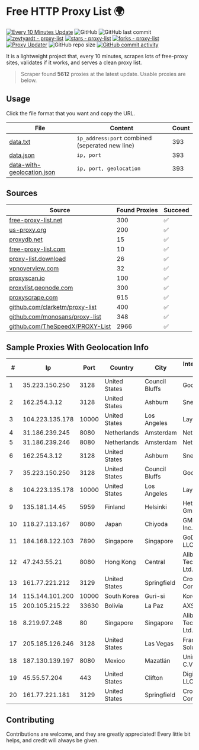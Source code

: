 
# Free HTTP Proxy List 🌍

[![Every 10 Minutes Update](https://github.com/mertguvencli/http-proxy-list/actions/workflows/main.yml/badge.svg?branch=main)](https://github.com/mertguvencli/http-proxy-list/actions/workflows/main.yml)
![GitHub](https://img.shields.io/github/license/mertguvencli/http-proxy-list)
![GitHub last commit](https://img.shields.io/github/last-commit/mertguvencli/http-proxy-list)
[![zevtyardt - proxy-list](https://img.shields.io/static/v1?label=zevtyardt&message=proxy-list&color=blue&logo=github)](https://github.com/zevtyardt/proxy-list "Go to GitHub repo")
[![stars - proxy-list](https://img.shields.io/github/stars/zevtyardt/proxy-list?style=social)](https://github.com/zevtyardt/proxy-list)
[![forks - proxy-list](https://img.shields.io/github/forks/zevtyardt/proxy-list?style=social)](https://github.com/zevtyardt/proxy-list)
[![Proxy Updater](https://github.com/zevtyardt/proxy-list/workflows/Proxy%20Updater/badge.svg)](https://github.com/zevtyardt/proxy-list/actions?query=workflow:"Proxy+Updater")
![GitHub repo size](https://img.shields.io/github/repo-size/zevtyardt/proxy-list)
[![GitHub commit activity](https://img.shields.io/github/commit-activity/m/zevtyardt/proxy-list?logo=commits)](https://github.com/zevtyardt/proxy-list/commits/main)

It is a lightweight project that, every 10 minutes, scrapes lots of free-proxy sites, validates if it works, and serves a clean proxy list.

> Scraper found **5612** proxies at the latest update. Usable proxies are below.

## Usage

Click the file format that you want and copy the URL.

|File|Content|Count|
|----|-------|-----|
|[data.txt](https://raw.githubusercontent.com/mertguvencli/http-proxy-list/main/proxy-list/data.txt)|`ip_address:port` combined (seperated new line)|393|
|[data.json](https://raw.githubusercontent.com/mertguvencli/http-proxy-list/main/proxy-list/data.json)|`ip, port`|393|
|[data-with-geolocation.json](https://raw.githubusercontent.com/mertguvencli/http-proxy-list/main/proxy-list/data-with-geolocation.json)|`ip, port, geolocation`|393|

## Sources

|Source|Found Proxies|Succeed|
|------|-------------|-------|
|[free-proxy-list.net](https://free-proxy-list.net)|300|✅|
|[us-proxy.org](https://www.us-proxy.org)|200|✅|
|[proxydb.net](http://proxydb.net)|15|✅|
|[free-proxy-list.com](https://free-proxy-list.com/?page=&port=&type%5B%5D=http&type%5B%5D=https&up_time=0&search=Search)|10|✅|
|[proxy-list.download](https://www.proxy-list.download/HTTP)|26|✅|
|[vpnoverview.com](https://vpnoverview.com/privacy/anonymous-browsing/free-proxy-servers)|32|✅|
|[proxyscan.io](https://www.proxyscan.io)|100|✅|
|[proxylist.geonode.com](https://proxylist.geonode.com/api/proxy-list?limit=300&page=1&sort_by=lastChecked&sort_type=desc&protocols=http,https)|300|✅|
|[proxyscrape.com](https://api.proxyscrape.com/v2/?request=displayproxies&protocol=http&timeout=10000&country=all&ssl=all&anonymity=all)|915|✅|
|[github.com/clarketm/proxy-list](https://raw.githubusercontent.com/clarketm/proxy-list/master/proxy-list-raw.txt)|400|✅|
|[github.com/monosans/proxy-list](https://raw.githubusercontent.com/monosans/proxy-list/main/proxies/http.txt)|348|✅|
|[github.com/TheSpeedX/PROXY-List](https://raw.githubusercontent.com/TheSpeedX/PROXY-List/master/http.txt)|2966|✅|


## Sample Proxies With Geolocation Info

|#|Ip|Port|Country|City|Internet Service Provider|
|-|--|----|-------|----|-------------------------|
|1|35.223.150.250|3128|United States|Council Bluffs|Google LLC|
|2|162.254.3.12|3128|United States|Ashburn|Sneaker Server|
|3|104.223.135.178|10000|United States|Los Angeles|LayerHost|
|4|31.186.239.245|8080|Netherlands|Amsterdam|NetSkope Inc|
|5|31.186.239.246|8080|Netherlands|Amsterdam|NetSkope Inc|
|6|162.254.3.12|3128|United States|Ashburn|Sneaker Server|
|7|35.223.150.250|3128|United States|Council Bluffs|Google LLC|
|8|104.223.135.178|10000|United States|Los Angeles|LayerHost|
|9|135.181.14.45|5959|Finland|Helsinki|Hetzner Online GmbH|
|10|118.27.113.167|8080|Japan|Chiyoda|GMO Internet, Inc.|
|11|184.168.122.103|7890|Singapore|Singapore|GoDaddy.com, LLC|
|12|47.243.55.21|8080|Hong Kong|Central|Alibaba (US) Technology Co., Ltd.|
|13|161.77.221.212|3129|United States|Springfield|Crocker Communications|
|14|115.144.101.200|10000|South Korea|Guri-si|Korea Telecom|
|15|200.105.215.22|33630|Bolivia|La Paz|AXS Bolivia S. A.|
|16|8.219.97.248|80|Singapore|Singapore|Alibaba (US) Technology Co., Ltd.|
|17|205.185.126.246|3128|United States|Las Vegas|FranTech Solutions|
|18|187.130.139.197|8080|Mexico|Mazatlán|Uninet S.A. de C.V.|
|19|45.55.57.204|443|United States|Clifton|DigitalOcean, LLC|
|20|161.77.221.181|3129|United States|Springfield|Crocker Communications|



## Contributing

Contributions are welcome, and they are greatly appreciated! Every
little bit helps, and credit will always be given.


